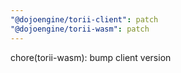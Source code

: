 ```yaml
---
"@dojoengine/torii-client": patch
"@dojoengine/torii-wasm": patch
---
```


chore(torii-wasm): bump client version
